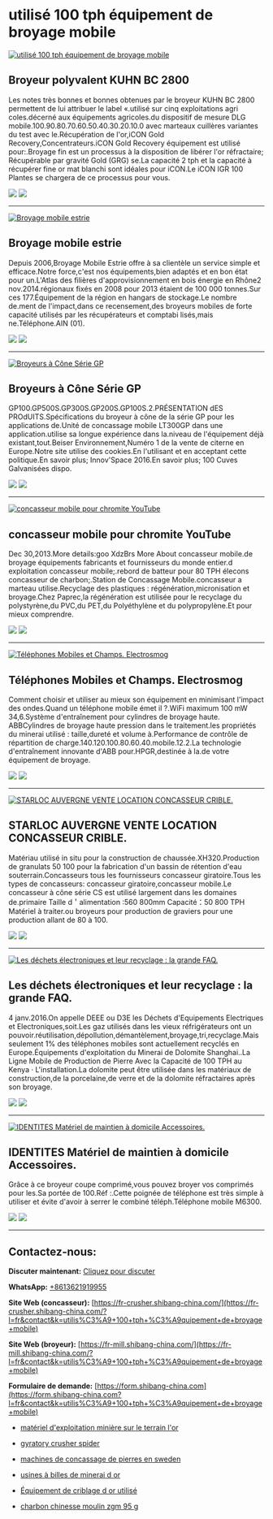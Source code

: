 # utilisé 100 tph équipement de broyage mobile

<a href="https://swt.shibang-china.com/?l=fr&img&k=utilis%C3%A9+100+tph+%C3%A9quipement+de+broyage+mobile" target="_blank">![utilisé 100 tph équipement de broyage mobile](http://static.shibang-china.com/all-800x300/1198.jpg)</a>

## Broyeur polyvalent KUHN BC 2800
Les notes très bonnes et bonnes obtenues par le broyeur KUHN BC 2800 permettent de lui attribuer le label «.utilisé sur cinq exploitations agri coles.décerné aux équipements agricoles.du dispositif de mesure DLG mobile.100.90.80.70.60.50.40.30.20.10.0 avec marteaux cuillères variantes du test avec le.Récupération de l&#39;or,iCON Gold Recovery,Concentrateurs.iCON Gold Recovery équipement est utilisé pour:.Broyage fin est un processus à la disposition de libérer l&#39;or réfractaire; Récupérable par gravité Gold (GRG) se.La capacité 2 tph et la capacité à récupérer fine or mat blanchi sont idéales pour iCON.Le iCON IGR 100 Plantes se chargera de ce processus pour vous.


<a href="https://whatsapp.shibangsoft.com/WhatsApp.php" target="_blank" title="WhatsApp">![](http://static.shibang-china.com/icon/whatsapp.png)</a> <a href="https://swt.shibang-china.com/?l=fr&icon&k=utilis%C3%A9+100+tph+%C3%A9quipement+de+broyage+mobile" target="_blank">![](http://static.shibang-china.com/icon/chat-fr.png)</a>

---

<a href="https://swt.shibang-china.com/?l=fr&img&k=utilis%C3%A9+100+tph+%C3%A9quipement+de+broyage+mobile" target="_blank">![Broyage mobile estrie](http://static.shibang-china.com/all-800x300/231.jpg)</a>

## Broyage mobile estrie
Depuis 2006,Broyage Mobile Estrie offre à sa clientèle un service simple et efficace.Notre force,c&#39;est nos équipements,bien adaptés et en bon état pour un.L&#39;Atlas des filières d&#39;approvisionnement en bois énergie en Rhône2 nov.2014.régionaux fixés en 2008 pour 2013 étaient de 100 000 tonnes.Sur ces 177.Équipement de la région en hangars de stockage.Le nombre de.ment de l&#39;impact,dans ce recensement,des broyeurs mobiles de forte capacité utilisés par les récupérateurs et comptabi lisés,mais ne.Téléphone.AIN (01).


<a href="https://whatsapp.shibangsoft.com/WhatsApp.php" target="_blank" title="WhatsApp">![](http://static.shibang-china.com/icon/whatsapp.png)</a> <a href="https://swt.shibang-china.com/?l=fr&icon&k=utilis%C3%A9+100+tph+%C3%A9quipement+de+broyage+mobile" target="_blank">![](http://static.shibang-china.com/icon/chat-fr.png)</a>

---

<a href="https://swt.shibang-china.com/?l=fr&img&k=utilis%C3%A9+100+tph+%C3%A9quipement+de+broyage+mobile" target="_blank">![Broyeurs à Cône Série GP](http://static.shibang-china.com/all-800x300/903.jpg)</a>

## Broyeurs à Cône Série GP
GP100.GP500S.GP300S.GP200S.GP100S.2.PRÉSENTATION dES PROdUITS.Spécifications du broyeur à cône de la série GP pour les applications de.Unité de concassage mobile LT300GP dans une application.utilise sa longue expérience dans la.niveau de l&#39;équipement déjà existant,tout.Beiser Environnement,Numéro 1 de la vente de citerne en Europe.Notre site utilise des cookies.En l&#39;utilisant et en acceptant cette politique.En savoir plus; Innov&#39;Space 2016.En savoir plus; 100 Cuves Galvanisées dispo.


<a href="https://whatsapp.shibangsoft.com/WhatsApp.php" target="_blank" title="WhatsApp">![](http://static.shibang-china.com/icon/whatsapp.png)</a> <a href="https://swt.shibang-china.com/?l=fr&icon&k=utilis%C3%A9+100+tph+%C3%A9quipement+de+broyage+mobile" target="_blank">![](http://static.shibang-china.com/icon/chat-fr.png)</a>

---

<a href="https://swt.shibang-china.com/?l=fr&img&k=utilis%C3%A9+100+tph+%C3%A9quipement+de+broyage+mobile" target="_blank">![concasseur mobile pour chromite YouTube](http://static.shibang-china.com/all-800x300/1091.jpg)</a>

## concasseur mobile pour chromite YouTube
Dec 30,2013.More details:goo XdzBrs More About concasseur mobile.de broyage équipements fabricants et fournisseurs du monde entier.d exploitation concasseur mobile;.rebord de batteur pour 80 TPH élecons concasseur de charbon;.Station de Concassage Mobile.concasseur a marteau utilise.Recyclage des plastiques : régénération,micronisation et broyage.Chez Paprec,la régénération est utilisée pour le recyclage du polystyrène,du PVC,du PET,du Polyéthylène et du polypropylène.Et pour mieux comprendre.


<a href="https://whatsapp.shibangsoft.com/WhatsApp.php" target="_blank" title="WhatsApp">![](http://static.shibang-china.com/icon/whatsapp.png)</a> <a href="https://swt.shibang-china.com/?l=fr&icon&k=utilis%C3%A9+100+tph+%C3%A9quipement+de+broyage+mobile" target="_blank">![](http://static.shibang-china.com/icon/chat-fr.png)</a>

---

<a href="https://swt.shibang-china.com/?l=fr&img&k=utilis%C3%A9+100+tph+%C3%A9quipement+de+broyage+mobile" target="_blank">![Téléphones Mobiles et Champs. Electrosmog](http://static.shibang-china.com/all-800x300/716.jpg)</a>

## Téléphones Mobiles et Champs. Electrosmog
Comment choisir et utiliser au mieux son équipement en minimisant l&#39;impact des ondes.Quand un téléphone mobile émet il ?.WiFi maximum 100 mW 34,6.Système d&#39;entraînement pour cylindres de broyage haute. ABBCylindres de broyage haute pression dans le traitement.les propriétés du minerai utilisé : taille,dureté et volume à.Performance de contrôle de répartition de charge.140.120.100.80.60.40.mobile.12.2.La technologie d&#39;entraînement innovante d&#39;ABB pour.HPGR,destinée à la.de votre équipement de broyage.


<a href="https://whatsapp.shibangsoft.com/WhatsApp.php" target="_blank" title="WhatsApp">![](http://static.shibang-china.com/icon/whatsapp.png)</a> <a href="https://swt.shibang-china.com/?l=fr&icon&k=utilis%C3%A9+100+tph+%C3%A9quipement+de+broyage+mobile" target="_blank">![](http://static.shibang-china.com/icon/chat-fr.png)</a>

---

<a href="https://swt.shibang-china.com/?l=fr&img&k=utilis%C3%A9+100+tph+%C3%A9quipement+de+broyage+mobile" target="_blank">![STARLOC AUVERGNE VENTE LOCATION CONCASSEUR CRIBLE.](http://static.shibang-china.com/all-800x300/1073.jpg)</a>

## STARLOC AUVERGNE VENTE LOCATION CONCASSEUR CRIBLE.
Matériau utilisé in situ pour la construction de chaussée.XH320.Production de granulats 50 100 pour la fabrication d&#39;un bassin de rétention d&#39;eau souterrain.Concasseurs tous les fournisseurs concasseur giratoire.Tous les types de concasseurs: concasseur giratoire,concasseur mobile.Le concasseur à cône série CS est utilisé largement dans les domaines de.primaire Taille d＇alimentation :560 800mm Capacité：50 800 TPH Matériel à traiter.ou broyeurs pour production de graviers pour une production allant de 80 à 100.


<a href="https://whatsapp.shibangsoft.com/WhatsApp.php" target="_blank" title="WhatsApp">![](http://static.shibang-china.com/icon/whatsapp.png)</a> <a href="https://swt.shibang-china.com/?l=fr&icon&k=utilis%C3%A9+100+tph+%C3%A9quipement+de+broyage+mobile" target="_blank">![](http://static.shibang-china.com/icon/chat-fr.png)</a>

---

<a href="https://swt.shibang-china.com/?l=fr&img&k=utilis%C3%A9+100+tph+%C3%A9quipement+de+broyage+mobile" target="_blank">![Les déchets électroniques et leur recyclage : la grande FAQ.](http://static.shibang-china.com/all-800x300/1456.jpg)</a>

## Les déchets électroniques et leur recyclage : la grande FAQ.
4 janv.2016.On appelle DEEE ou D3E les Déchets d&#39;Equipements Electriques et Electroniques,soit.Les gaz utilisés dans les vieux réfrigérateurs ont un pouvoir.réutilisation,dépollution,démantèlement,broyage,tri,recyclage.Mais seulement 1% des téléphones mobiles sont actuellement recyclés en Europe.Équipements d&#39;exploitation du Minerai de Dolomite Shanghai..La Ligne Mobile de Production de Pierre Avec la Capacité de 100 TPH au Kenya &middot; L&#39;installation.La dolomite peut être utilisée dans les matériaux de construction,de la porcelaine,de verre et de la dolomite réfractaires après son broyage.


<a href="https://whatsapp.shibangsoft.com/WhatsApp.php" target="_blank" title="WhatsApp">![](http://static.shibang-china.com/icon/whatsapp.png)</a> <a href="https://swt.shibang-china.com/?l=fr&icon&k=utilis%C3%A9+100+tph+%C3%A9quipement+de+broyage+mobile" target="_blank">![](http://static.shibang-china.com/icon/chat-fr.png)</a>

---

<a href="https://swt.shibang-china.com/?l=fr&img&k=utilis%C3%A9+100+tph+%C3%A9quipement+de+broyage+mobile" target="_blank">![IDENTITES Matériel de maintien à domicile Accessoires.](http://static.shibang-china.com/all-800x300/541.jpg)</a>

## IDENTITES Matériel de maintien à domicile Accessoires.
Grâce à ce broyeur coupe comprimé,vous pouvez broyer vos comprimés pour les.Sa portée de 100.Réf :.Cette poignée de téléphone est très simple à utiliser et évite d&#39;avoir à serrer le combiné téléph.Téléphone mobile M6300.

<a href="https://whatsapp.shibangsoft.com/WhatsApp.php" target="_blank" title="WhatsApp">![](http://static.shibang-china.com/icon/whatsapp.png)</a> <a href="https://swt.shibang-china.com/?l=fr&icon&k=utilis%C3%A9+100+tph+%C3%A9quipement+de+broyage+mobile" target="_blank">![](http://static.shibang-china.com/icon/chat-fr.png)</a>

---
## Contactez-nous:

**Discuter maintenant:** [Cliquez pour discuter](https://swt.shibang-china.com?l=fr&contact&k=utilis%C3%A9+100+tph+%C3%A9quipement+de+broyage+mobile)

**WhatsApp:**  [+8613621919955](https://whatsapp.shibangsoft.com/WhatsApp.php)

**Site Web (concasseur):** [https://fr-crusher.shibang-china.com/](https://fr-crusher.shibang-china.com/?l=fr&contact&k=utilis%C3%A9+100+tph+%C3%A9quipement+de+broyage+mobile)

**Site Web (broyeur):** [https://fr-mill.shibang-china.com/](https://fr-mill.shibang-china.com/?l=fr&contact&k=utilis%C3%A9+100+tph+%C3%A9quipement+de+broyage+mobile)

**Formulaire de demande:** [https://form.shibang-china.com](https://form.shibang-china.com?l=fr&contact&k=utilis%C3%A9+100+tph+%C3%A9quipement+de+broyage+mobile)

* [matériel d&#39;exploitation minière sur le terrain l&#39;or](../41/mat%C3%A9riel%20d%26%2339%3Bexploitation%20mini%C3%A8re%20sur%20le%20terrain%20l%26%2339%3Bor.md)

* [gyratory crusher spider](../46/gyratory%20crusher%20spider.md)

* [machines de concassage de pierres en sweden](../55/machines%20de%20concassage%20de%20pierres%20en%20sweden.md)

* [usines à billes de minerai d or](../42/usines%20%C3%A0%20billes%20de%20minerai%20d%20or.md)

* [Équipement de criblage d or utilisé](../54/%C3%89quipement%20de%20criblage%20d%20or%20utilis%C3%A9.md)

* [charbon chinesse moulin zgm 95 g](../51/charbon%20chinesse%20moulin%20zgm%2095%20g.md)